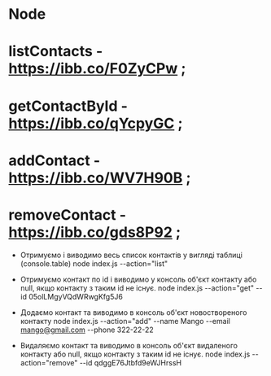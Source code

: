 # Node

# listContacts - https://ibb.co/F0ZyCPw ;
# getContactById - https://ibb.co/qYcpyGC ;
# addContact - https://ibb.co/WV7H90B ;
# removeContact - https://ibb.co/gds8P92 ;




- Отримуємо і виводимо весь список контактів у вигляді таблиці (console.table)
node index.js --action="list"

- Отримуємо контакт по id і виводимо у консоль об'єкт контакту або null, якщо контакту з таким id не існує.
node index.js --action="get" --id 05olLMgyVQdWRwgKfg5J6

- Додаємо контакт та виводимо в консоль об'єкт новоствореного контакту
node index.js --action="add" --name Mango --email mango@gmail.com --phone 322-22-22

- Видаляємо контакт та виводимо в консоль об'єкт видаленого контакту або null, якщо контакту з таким id не існує.
node index.js --action="remove" --id qdggE76Jtbfd9eWJHrssH